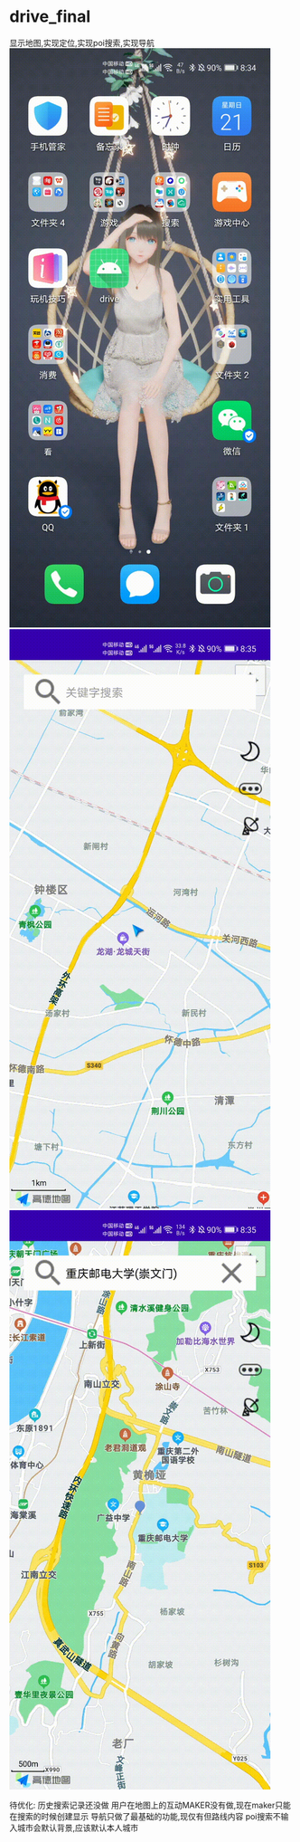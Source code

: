 # drive_final
显示地图,实现定位,实现poi搜索,实现导航
![image](https://github.com/lspzwh/drive_final/blob/master/1.gif)
![image](https://github.com/lspzwh/drive_final/blob/master/2.gif)
![image](https://github.com/lspzwh/drive_final/blob/master/3.gif)

待优化:
历史搜索记录还没做
用户在地图上的互动MAKER没有做,现在maker只能在搜索的时候创建显示
导航只做了最基础的功能,现仅有但路线内容
poi搜索不输入城市会默认背景,应该默认本人城市
